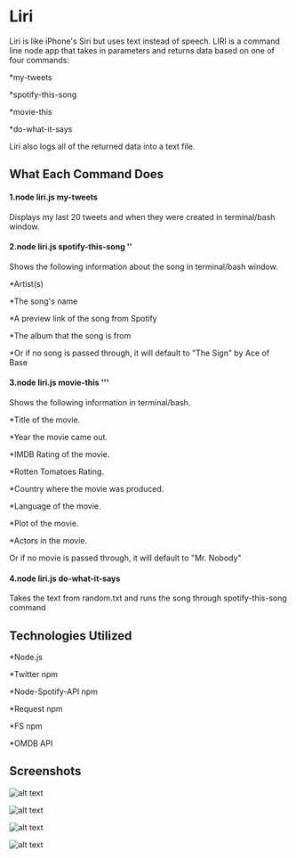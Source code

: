 # Liri

Liri is like iPhone's Siri but uses text instead of speech. LIRI is a command line node app that takes in parameters and returns data based on one of four commands:

\*my-tweets

\*spotify-this-song

\*movie-this

\*do-what-it-says

Liri also logs all of the returned data into a text file.

## What Each Command Does

#### 1.node liri.js my-tweets

Displays my last 20 tweets and when they were created in terminal/bash window.

#### 2.node liri.js spotify-this-song '<song name>'


Shows the following information about the song in terminal/bash window.

  *Artist(s)
  
  *The song's name
  
  *A preview link of the song from Spotify
  
  *The album that the song is from
  
  *Or if no song is passed through, it will default to "The Sign" by Ace of Base

#### 3.node liri.js movie-this ''<movie name>'


Shows the following information in terminal/bash.

  *Title of the movie.
  
  *Year the movie came out.
  
  *IMDB Rating of the movie.
  
  *Rotten Tomatoes Rating.
  
  *Country where the movie was produced.
  
  *Language of the movie.
  
  *Plot of the movie.
  
  *Actors in the movie.

Or if no movie is passed through, it will default to "Mr. Nobody"

#### 4.node liri.js do-what-it-says

Takes the text from random.txt and runs the song through spotify-this-song command

## Technologies Utilized

  *Node.js
  
  *Twitter npm
  
  *Node-Spotify-API npm
  
  *Request npm
  
  *FS npm
  
  *OMDB API

## Screenshots

![alt text](https://github.com/gormenghastly/Liri/tree/master/images/Liri-1.png)

![alt text](https://github.com/gormenghastly/Liri/tree/master/images/Liri-2.png)

![alt text](https://github.com/gormenghastly/Liri/tree/master/images/Liri-3.png)

![alt text](https://github.com/gormenghastly/Liri/tree/master/images/Liri-4.png)
